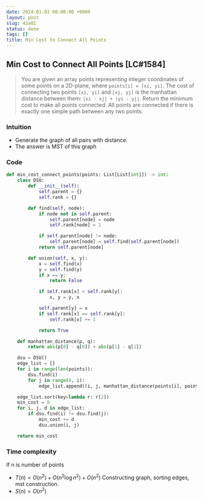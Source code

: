 ```yaml
---
date: 2024-01-01 00:00:00 +0000
layout: post
slug: 42a01
status: done
tags: []
title: Min Cost to Connect All Points
---
```


## Min Cost to Connect All Points [LC#1584]
> You are given an array points representing integer coordinates of some points on a 2D-plane, where `points[i] = [xi, yi]`. The cost of connecting two points `[xi, yi]` and `[xj, yj]` is the manhattan distance between them: `|xi - xj| + |yi - yj|`. Return the minimum cost to make all points connected. All points are connected if there is exactly one simple path between any two points.

### Intuition
- Generate the graph of all pairs with distance. 
- The answer is MST of this graph

### Code
```python
def min_cost_connect_points(points: List[List[int]]) -> int:
    class DSU:
        def __init__(self):
            self.parent = {}
            self.rank = {}

        def find(self, node):
            if node not in self.parent:
                self.parent[node] = node
                self.rank[node] = 1

            if self.parent[node] != node:
                self.parent[node] = self.find(self.parent[node])
            return self.parent[node]

        def union(self, x, y):
            x = self.find(x)
            y = self.find(y)
            if x == y:
                return False

            if self.rank[x] < self.rank[y]:
                x, y = y, x

            self.parent[y] = x
            if self.rank[x] == self.rank[y]:
                self.rank[x] += 1

            return True

    def manhattan_distance(p, q):
        return abs(p[0] - q[0]) + abs(p[1] - q[1])

    dsu = DSU()
    edge_list = []
    for i in range(len(points)):
        dsu.find(i)
        for j in range(0, i):
            edge_list.append((i, j, manhattan_distance(points[i], points[j])))

    edge_list.sort(key=lambda r: r[2])
    min_cost = 0
    for i, j, d in edge_list:
        if dsu.find(i) != dsu.find(j):
            min_cost += d
            dsu.union(i, j)

    return min_cost
```

### Time complexity
If n is number of points 
- $T(n) = O(n^2) + O(n^2 \log n^2) + O(n^2)$ Constructing graph, sorting edges, mst construction. 
- $S(n) = O(n^2)$